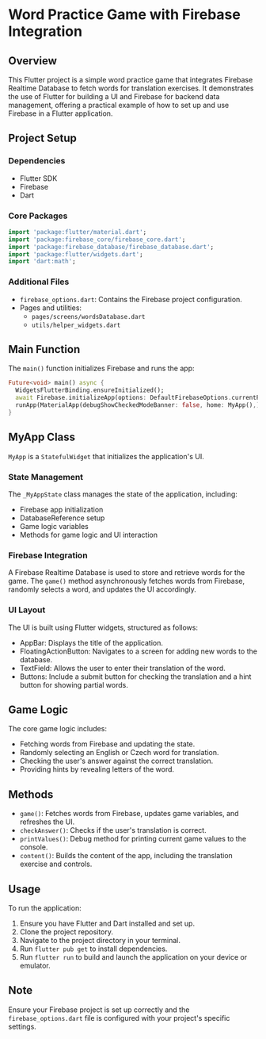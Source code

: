 # Word Practice Game with Firebase Integration

## Overview

This Flutter project is a simple word practice game that integrates Firebase Realtime Database to fetch words for translation exercises. It demonstrates the use of Flutter for building a UI and Firebase for backend data management, offering a practical example of how to set up and use Firebase in a Flutter application.

## Project Setup

### Dependencies

- Flutter SDK
- Firebase
- Dart

### Core Packages

```dart
import 'package:flutter/material.dart';
import 'package:firebase_core/firebase_core.dart';
import 'package:firebase_database/firebase_database.dart';
import 'package:flutter/widgets.dart';
import 'dart:math';
```

### Additional Files

- `firebase_options.dart`: Contains the Firebase project configuration.
- Pages and utilities:
  - `pages/screens/wordsDatabase.dart`
  - `utils/helper_widgets.dart`

## Main Function

The `main()` function initializes Firebase and runs the app:

```dart
Future<void> main() async {
  WidgetsFlutterBinding.ensureInitialized();
  await Firebase.initializeApp(options: DefaultFirebaseOptions.currentPlatform);
  runApp(MaterialApp(debugShowCheckedModeBanner: false, home: MyApp(),));
}
```

## MyApp Class

`MyApp` is a `StatefulWidget` that initializes the application's UI.

### State Management

The `_MyAppState` class manages the state of the application, including:

- Firebase app initialization
- DatabaseReference setup
- Game logic variables
- Methods for game logic and UI interaction

### Firebase Integration

A Firebase Realtime Database is used to store and retrieve words for the game. The `game()` method asynchronously fetches words from Firebase, randomly selects a word, and updates the UI accordingly.

### UI Layout

The UI is built using Flutter widgets, structured as follows:

- AppBar: Displays the title of the application.
- FloatingActionButton: Navigates to a screen for adding new words to the database.
- TextField: Allows the user to enter their translation of the word.
- Buttons: Include a submit button for checking the translation and a hint button for showing partial words.

## Game Logic

The core game logic includes:

- Fetching words from Firebase and updating the state.
- Randomly selecting an English or Czech word for translation.
- Checking the user's answer against the correct translation.
- Providing hints by revealing letters of the word.

## Methods

- `game()`: Fetches words from Firebase, updates game variables, and refreshes the UI.
- `checkAnswer()`: Checks if the user's translation is correct.
- `printValues()`: Debug method for printing current game values to the console.
- `content()`: Builds the content of the app, including the translation exercise and controls.

## Usage

To run the application:

1. Ensure you have Flutter and Dart installed and set up.
2. Clone the project repository.
3. Navigate to the project directory in your terminal.
4. Run `flutter pub get` to install dependencies.
5. Run `flutter run` to build and launch the application on your device or emulator.

## Note

Ensure your Firebase project is set up correctly and the `firebase_options.dart` file is configured with your project's specific settings.
